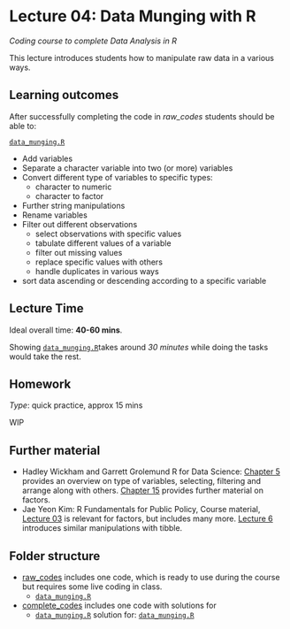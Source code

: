# Lecture 04: Data Munging with R
*Coding course to complete Data Analysis in R*

This lecture introduces students how to manipulate raw data in a various ways.


## Learning outcomes
After successfully completing the code in *raw_codes* students should be able to:

[`data_munging.R`](https://github.com/gabors-data-analysis/da-coding-rstats/blob/main/lecture04-data-munging/raw_codes/data_munging.R)
  - Add variables
  - Separate a character variable into two (or more) variables
  - Convert different type of variables to specific types:
    - character to numeric
    - character to factor
  - Further string manipulations
  - Rename variables
  - Filter out different observations
    - select observations with specific values
    - tabulate different values of a variable
    - filter out missing values
    - replace specific values with others
    - handle duplicates in various ways
  - sort data ascending or descending according to a specific variable 

## Lecture Time

Ideal overall time: **40-60 mins**.

Showing [`data_munging.R`](https://github.com/gabors-data-analysis/da-coding-rstats/blob/main/lecture04-data-munging/raw_codes/data_munging.R)takes around *30 minutes* while doing the tasks would take the rest.
 

## Homework

*Type*: quick practice, approx 15 mins

WIP

## Further material

  - Hadley Wickham and Garrett Grolemund R for Data Science: [Chapter 5](https://r4ds.had.co.nz/transform.html) provides an overview on type of variables, selecting, filtering and arrange along with others. [Chapter 15](https://r4ds.had.co.nz/factors.html) provides further material on factors.
  - Jae Yeon Kim: R Fundamentals for Public Policy, Course material, [Lecture 03](https://github.com/KDIS-DSPPM/r-fundamentals/blob/main/lecture_notes/03_1d_data.Rmd) is relevant for factors, but includes many more. [Lecture 6](https://github.com/KDIS-DSPPM/r-fundamentals/blob/main/lecture_notes/06_slicing_dicing.Rmd) introduces similar manipulations with tibble.


## Folder structure
  
  - [raw_codes](https://github.com/gabors-data-analysis/da-coding-rstats/edit/main/lecture04-data-munging/raw_codes) includes one code, which is ready to use during the course but requires some live coding in class.
    - [`data_munging.R`](https://github.com/gabors-data-analysis/da-coding-rstats/blob/main/lecture04-data-munging/raw_codes/data_munging.R)
  - [complete_codes](https://github.com/gabors-data-analysis/da-coding-rstats/edit/main/lecture04-data-munging/complete_codes) includes one code with solutions for
    - [`data_munging.R`](https://github.com/gabors-data-analysis/da-coding-rstats/edit/main/lecture04-data-munging/complete_codes/data_munging_fin.R) solution for: [`data_munging.R`](https://github.com/gabors-data-analysis/da-coding-rstats/blob/main/lecture04-data-munging/raw_codes/data_munging.R)

    


